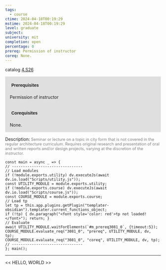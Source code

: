 ```yaml
---
tags:
  - course
ctime: 2024-04-18T00:19:29
mstime: 2024-04-18T00:19:29
level: graduate
subject: 
university: mit
completion: open
percentage: 0
prereq: Permission of instructor
coreq: None.
---
```


catalog [4.S26](http://student.mit.edu/catalog/m4b.html#4.S26)

<span style="display: block; padding: 15px; background-color: rgb(100, 100, 100, 0.2);"><font id="m_prereq3081_0" style="display: block; font-family: Arial, sans-serif; font-weight: bold; padding: 5px">Prerequisites</font><br><span id="prereq3081_0">Permission of instructor</span></span>
<span style="display: block; padding: 15px; background-color: rgb(100, 100, 100, 0.2);"><font id="m_coreq3081_0" style="display: block; font-family: Arial, sans-serif; font-weight: bold; padding: 5px">Corequisites</font><br><span id="coreq3081_0">None.</span></span>

<font style="">Description:</font>
<font style="color: grey; font-size: 0.8rem;">Seminar or lecture on a topic in city form that is not covered in the regular architecture curriculum. Requires original research and presentation of oral and written reports and/or design projects, varying at the discretion of the instructor.</font>

```dataviewjs
const main = async _ => {
// --------------------------------
// Load modules
if (!module.exports.utility) dv.executeJs(await dv.io.load("Scripts/utility.js"));
const UTILITY_MODULE = module.exports.utility;
if (!module.exports.course) dv.executeJs(await dv.io.load("Scripts/course.js"));
const COURSE_MODULE = module.exports.course;
// Load tp
let tp = this.app.plugins.getPlugin("templater-obsidian").templater.current_functions_object;
if (!tp) { dv.paragraph("<font style='color: red'>tp not loaded!</font>"); return; }
// Evaluate
await UTILITY_MODULE.waitForElements(`#m_prereq3081_0`, {timeout:5});
COURSE_MODULE.evaluate_req("3081_0", "prereq", UTILITY_MODULE, dv, tp);
COURSE_MODULE.evaluate_req("3081_0", "coreq", UTILITY_MODULE, dv, tp);
// --------------------------------
}; main();
```

---

<< HELLO, WORLD >>
